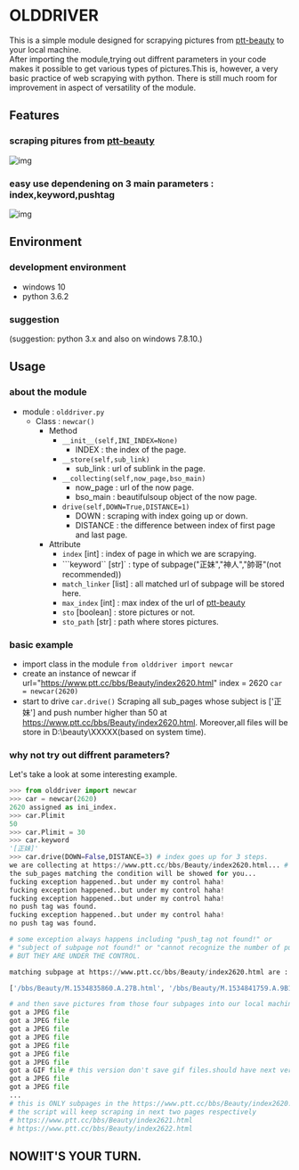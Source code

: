 # OLDDRIVER

This is a simple module designed for scrapying pictures from [ptt-beauty](https://www.ptt.cc/bbs/Beauty/index.html) to your local machine.  
After importing the module,trying out diffrent parameters in your code makes it possible to get various types of pictures.This is, however, a very basic practice of web scrapying with python.   There is still much room for improvement in aspect of versatility of the module.

## Features

### scraping pitures from [ptt-beauty](https://www.ptt.cc/bbs/Beauty/index.html)
![img](https://github.com/majic0626/olddriver/blob/master/img2.PNG)
### easy use dependening on 3 main parameters : index,keyword,pushtag
![img](https://github.com/majic0626/olddriver/blob/master/img3.PNG)



## Environment

### development environment
* windows 10
* python 3.6.2

### suggestion
(suggestion: python 3.x and also on windows 7.8.10.)


## Usage

### about the module
* module : ```olddriver.py```
    * Class : ```newcar()```
        * Method
            * ```__init__(self,INI_INDEX=None)```
                * INDEX : the index of the page.
            * ```__store(self,sub_link)```
                * sub_link : url of sublink in the page.
            * ```__collecting(self,now_page,bso_main)```
                * now_page : url of the now page.
                * bso_main : beautifulsoup object of the now page.
            * ```drive(self,DOWN=True,DISTANCE=1)```
                * DOWN : scraping with index going up or down.
                * DISTANCE : the difference between index of first page                                                        and last page. 
        * Attribute
            * ```index``` [int] : index of page in which we are scrapying.
            * ```keyword`` [str]` : type of subpage("正妹","神人","帥哥"(not recommended))
            * ```match_linker``` [list] : all matched url of subpage will be stored here.
            * ```max_index``` [int] : max index of the  url of        [ptt-beauty](https://www.ptt.cc/bbs/Beauty/index.html) 
            * ```sto``` [boolean] : store pictures or not.
            * ```sto_path``` [str] : path where stores pictures.
            
        
### basic example
* import class in the module
```from olddriver import newcar```
* create an instance of newcar
if url="https://www.ptt.cc/bbs/Beauty/index2620.html"
index = 2620
```car = newcar(2620)```
* start to drive
```car.drive()```
Scraping all sub_pages whose subject is ['正妹'] and push number higher than 50 at https://www.ptt.cc/bbs/Beauty/index2620.html. Moreover,all files will be store in D:\beauty\XXXXX(based on system time).

### why not try out diffrent parameters?
Let's take a look at some interesting example.
```python
>>> from olddriver import newcar
>>> car = newcar(2620)
2620 assigned as ini_index.
>>> car.Plimit
50
>>> car.Plimit = 30
>>> car.keyword
'[正妹]'
>>> car.drive(DOWN=False,DISTANCE=3) # index goes up for 3 steps.
we are collecting at https://www.ptt.cc/bbs/Beauty/index2620.html... # collecting
the sub_pages matching the condition will be showed for you...
fucking exception happened..but under my control haha!
fucking exception happened..but under my control haha!
fucking exception happened..but under my control haha! 
no push tag was found.
fucking exception happened..but under my control haha!
no push tag was found.

# some exception always happens including "push_tag not found!" or
# "subject of subpage not found!" or "cannot recognize the number of push_tag!"
# BUT THEY ARE UNDER THE CONTROL.

matching subpage at https://www.ptt.cc/bbs/Beauty/index2620.html are :

['/bbs/Beauty/M.1534835860.A.27B.html', '/bbs/Beauty/M.1534841759.A.9B1.html', '/bbs/Beauty/M.1534844388.A.442.html', '/bbs/Beauty/M.1534850750.A.EC0.html']

# and then save pictures from those four subpages into our local machine (sto_path)
got a JPEG file
got a JPEG file
got a JPEG file
got a JPEG file
got a JPEG file
got a JPEG file
got a JPEG file
got a GIF file # this version don't save gif files.should have next version.
got a JPEG file
got a JPEG file
...
# this is ONLY subpages in the https://www.ptt.cc/bbs/Beauty/index2620.html
# the script will keep scraping in next two pages respectively
# https://www.ptt.cc/bbs/Beauty/index2621.html
# https://www.ptt.cc/bbs/Beauty/index2622.html
```
## NOW!IT'S YOUR TURN.










